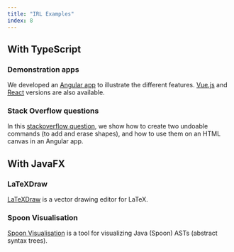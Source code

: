 ```yaml
---
title: "IRL Examples"
index: 8
---
```


## With TypeScript

### Demonstration apps

We developed an [Angular app](https://github.com/interacto/example-angular) to illustrate the different features.
[Vue.js](https://github.com/interacto/example-vuejs)
and [React](https://github.com/interacto/example-react)
versions are also available.

### Stack Overflow questions

In this 
[stackoverflow question](https://stackoverflow.com/questions/62237719/implementing-undo-and-redo-in-canvas-whiteboard-using-typescript/64563793),
we show how to create two undoable commands (to add and erase shapes), and how to use them on an HTML canvas in an Angular app.

## With JavaFX

### LaTeXDraw

[LaTeXDraw](https://github.com/latexdraw/latexdraw) is a vector drawing editor for LaTeX.

### Spoon Visualisation

[Spoon Visualisation](https://github.com/INRIA/spoon/tree/master/spoon-visualisation) is a tool for visualizing Java (Spoon) ASTs (abstract syntax trees).
